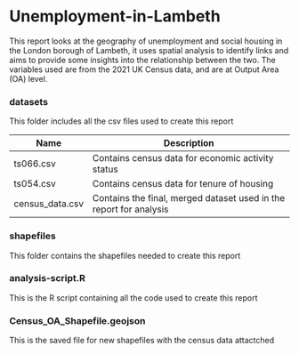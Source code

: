 # Unemployment-in-Lambeth

This report looks at the geography of unemployment and social housing in the London borough of Lambeth, it uses spatial analysis to identify links and aims to provide some insights into the relationship between the two. The variables used are from the 2021 UK Census data, and are at Output Area (OA) level.

###  datasets

This folder includes all the csv files used to create this report

| Name | Description |
|----|----|
| ts066.csv | Contains census data for economic activity status |
| ts054.csv | Contains census data for tenure of housing |
| census_data.csv | Contains the final, merged dataset used in the report for analysis |

### shapefiles

This folder contains the shapefiles needed to create this report

### analysis-script.R

This is the R script containing all the code used to create this report

### Census_OA_Shapefile.geojson

This is the saved file for new shapefiles with the census data attactched

